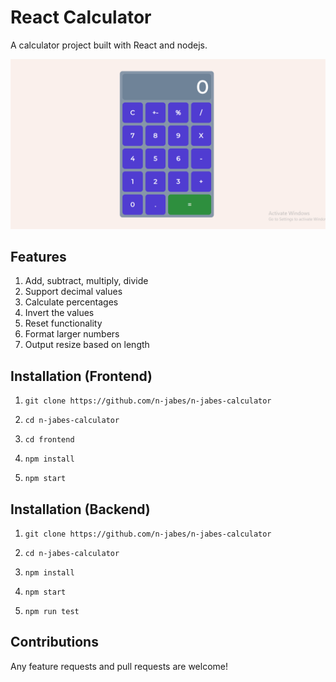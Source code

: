 # React Calculator

A calculator project built with React and nodejs.

![Calculator Screenshot](../calc.png)

## Features

1. Add, subtract, multiply, divide
2. Support decimal values
3. Calculate percentages
4. Invert the values
5. Reset functionality
6. Format larger numbers
7. Output resize based on length

## Installation (Frontend)

1. `git clone https://github.com/n-jabes/n-jabes-calculator`

2. `cd n-jabes-calculator`

3. `cd frontend`

4. `npm install`

5. `npm start`

## Installation (Backend)

1. `git clone https://github.com/n-jabes/n-jabes-calculator`

2. `cd n-jabes-calculator`

3. `npm install`

4. `npm start`

5. `npm run test`

## Contributions

Any feature requests and pull requests are welcome!


